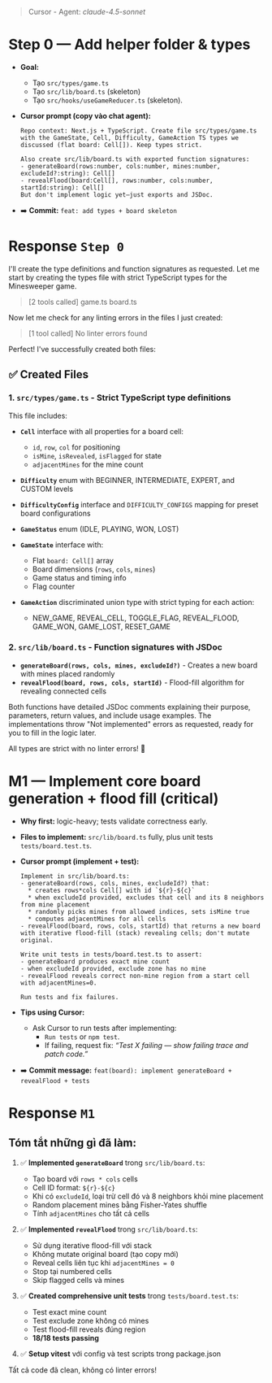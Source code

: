 > Cursor - Agent: _claude-4.5-sonnet_

# Step 0 — Add helper folder & types

- **Goal:**
  - Tạo `src/types/game.ts`
  - Tạo `src/lib/board.ts` (skeleton)
  - Tạo `src/hooks/useGameReducer.ts` (skeleton).

- **Cursor prompt (copy vào chat agent):**

  ```
  Repo context: Next.js + TypeScript. Create file src/types/game.ts with the GameState, Cell, Difficulty, GameAction TS types we discussed (flat board: Cell[]). Keep types strict.

  Also create src/lib/board.ts with exported function signatures:
  - generateBoard(rows:number, cols:number, mines:number, excludeId?:string): Cell[]
  - revealFlood(board:Cell[], rows:number, cols:number, startId:string): Cell[]
  But don't implement logic yet—just exports and JSDoc.
  ```

- ➡️ **Commit:** `feat: add types + board skeleton`

# Response `Step 0`

I'll create the type definitions and function signatures as requested. Let me start by creating the types file with strict TypeScript types for the Minesweeper game.

> [2 tools called]
> game.ts
> board.ts

Now let me check for any linting errors in the files I just created:

> [1 tool called]
> No linter errors found

Perfect! I've successfully created both files:

## ✅ Created Files

### 1. **`src/types/game.ts`** - Strict TypeScript type definitions

This file includes:

- **`Cell`** interface with all properties for a board cell:
  - `id`, `row`, `col` for positioning
  - `isMine`, `isRevealed`, `isFlagged` for state
  - `adjacentMines` for the mine count

- **`Difficulty`** enum with BEGINNER, INTERMEDIATE, EXPERT, and CUSTOM levels

- **`DifficultyConfig`** interface and `DIFFICULTY_CONFIGS` mapping for preset board configurations

- **`GameStatus`** enum (IDLE, PLAYING, WON, LOST)

- **`GameState`** interface with:
  - Flat `board: Cell[]` array
  - Board dimensions (`rows`, `cols`, `mines`)
  - Game status and timing info
  - Flag counter

- **`GameAction`** discriminated union type with strict typing for each action:
  - NEW_GAME, REVEAL_CELL, TOGGLE_FLAG, REVEAL_FLOOD, GAME_WON, GAME_LOST, RESET_GAME

### 2. **`src/lib/board.ts`** - Function signatures with JSDoc

- **`generateBoard(rows, cols, mines, excludeId?)`** - Creates a new board with mines placed randomly
- **`revealFlood(board, rows, cols, startId)`** - Flood-fill algorithm for revealing connected cells

Both functions have detailed JSDoc comments explaining their purpose, parameters, return values, and include usage examples. The implementations throw "Not implemented" errors as requested, ready for you to fill in the logic later.

All types are strict with no linter errors! 🎯

# M1 — Implement core board generation + flood fill (critical)

- **Why first:** logic-heavy; tests validate correctness early.

- **Files to implement:** `src/lib/board.ts` fully, plus unit tests `tests/board.test.ts`.

- **Cursor prompt (implement + test):**

  ```
  Implement in src/lib/board.ts:
  - generateBoard(rows, cols, mines, excludeId?) that:
    * creates rows*cols Cell[] with id `${r}-${c}`
    * when excludeId provided, excludes that cell and its 8 neighbors from mine placement
    * randomly picks mines from allowed indices, sets isMine true
    * computes adjacentMines for all cells
  - revealFlood(board, rows, cols, startId) that returns a new board with iterative flood-fill (stack) revealing cells; don't mutate original.

  Write unit tests in tests/board.test.ts to assert:
  - generateBoard produces exact mine count
  - when excludeId provided, exclude zone has no mine
  - revealFlood reveals correct non-mine region from a start cell with adjacentMines=0.

  Run tests and fix failures.
  ```

- **Tips using Cursor:**
  - Ask Cursor to run tests after implementing:
    - `Run tests` or `npm test`.
    - If failing, request fix: _“Test X failing — show failing trace and patch code.”_

- ➡️ **Commit message:** `feat(board): implement generateBoard + revealFlood + tests`

# Response `M1`

## Tóm tắt những gì đã làm:

1. ✅ **Implemented `generateBoard`** trong `src/lib/board.ts`:
   - Tạo board với `rows * cols` cells
   - Cell ID format: `${r}-${c}`
   - Khi có `excludeId`, loại trừ cell đó và 8 neighbors khỏi mine placement
   - Random placement mines bằng Fisher-Yates shuffle
   - Tính `adjacentMines` cho tất cả cells

2. ✅ **Implemented `revealFlood`** trong `src/lib/board.ts`:
   - Sử dụng iterative flood-fill với stack
   - Không mutate original board (tạo copy mới)
   - Reveal cells liên tục khi `adjacentMines = 0`
   - Stop tại numbered cells
   - Skip flagged cells và mines

3. ✅ **Created comprehensive unit tests** trong `tests/board.test.ts`:
   - Test exact mine count
   - Test exclude zone không có mines
   - Test flood-fill reveals đúng region
   - **18/18 tests passing**

4. ✅ **Setup vitest** với config và test scripts trong package.json

Tất cả code đã clean, không có linter errors!
